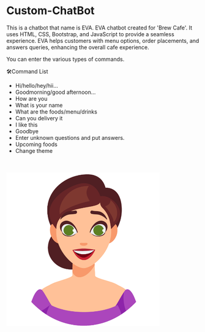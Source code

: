 # Custom-ChatBot
This is a chatbot that name is EVA. EVA chatbot created for 'Brew Cafe'. It uses HTML, CSS, Bootstrap, and JavaScript to provide a seamless experience. EVA helps customers with menu options, order placements, and answers queries, enhancing the overall cafe experience.

You can enter the various types of commands.

🛠️Command List
- Hi/hello/hey/hii...
- Goodmorning/good afternoon...
- How are you
- What is your name
- What are the foods/menu/drinks
- Can you delivery it
- I like this
- Goodbye
- Enter unknown questions and put answers.
- Upcoming foods
- Change theme

<br><br>
<img src = "https://github.com/ruchiralkm/Custom-ChatBot/blob/main/emotions/happy2.png?raw=true" style="width:400px; height:400px;">


